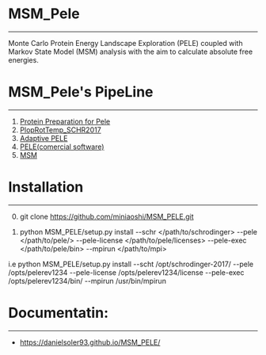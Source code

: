 # MSM_Pele
--------------
Monte Carlo Protein Energy Landscape Exploration (PELE) coupled with Markov State Model (MSM) analysis  with the aim to calculate absolute free energies.

# MSM_Pele's PipeLine
-------------------------------
1) [Protein Preparation for Pele](https://github.com/Jelisa/mut-prep4pele)
2) [PlopRotTemp_SCHR2017](https://github.com/miniaoshi/PlopRotTemp_S_2017)
3) [Adaptive PELE](https://github.com/AdaptivePELE/AdaptivePELE)
4) [PELE(comercial software)](https://pele.bsc.es/pele.wt)
5) [MSM](https://github.com/miniaoshi/Pele_scripts)

# Installation
-------------------
0) git clone https://github.com/miniaoshi/MSM_PELE.git

1) python MSM_PELE/setup.py install --schr </path/to/schrodinger> --pele </path/to/pele/> --pele-license </path/to/pele/licenses> --pele-exec </path/to/pele/bin> --mpirun </path/to/mpi>

i.e python MSM_PELE/setup.py install --scht /opt/schrodinger-2017/ --pele /opts/pelerev1234 --pele-license /opts/pelerev1234/license --pele-exec /opts/pelerev1234/bin/ --mpirun /usr/bin/mpirun


# Documentatin:
---------------

- https://danielsoler93.github.io/MSM_PELE/
